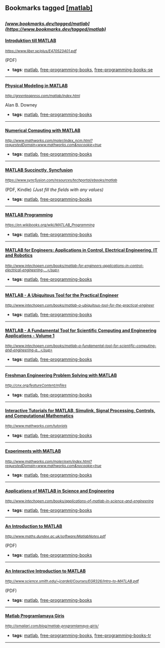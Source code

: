 ## Bookmarks tagged [[matlab]](https://www.bookmarks.dev?q=[matlab])

_<sup><sup>[www.bookmarks.dev/tagged/matlab](https://www.bookmarks.dev/tagged/matlab)</sup></sup>_
---
#### [Introduktion till MATLAB](https://www.liber.se/plus/E470523401.pdf)
_<sup>https://www.liber.se/plus/E470523401.pdf</sup>_

(PDF)
* **tags**: [matlab](../tagged/matlab.md), [free-programming-books](../tagged/free-programming-books.md), [free-programming-books-se](../tagged/free-programming-books-se.md)
---
#### [Physical Modeling in MATLAB](http://greenteapress.com/matlab/index.html)
_<sup>http://greenteapress.com/matlab/index.html</sup>_

Alan B. Downey
* **tags**: [matlab](../tagged/matlab.md), [free-programming-books](../tagged/free-programming-books.md)
---
#### [Numerical Computing with MATLAB](http://www.mathworks.com/moler/index_ncm.html?requestedDomain=www.mathworks.com&nocookie=true)
_<sup>http://www.mathworks.com/moler/index_ncm.html?requestedDomain=www.mathworks.com&nocookie=true</sup>_

* **tags**: [matlab](../tagged/matlab.md), [free-programming-books](../tagged/free-programming-books.md)
---
#### [MATLAB Succinctly, Syncfusion](https://www.syncfusion.com/resources/techportal/ebooks/matlab)
_<sup>https://www.syncfusion.com/resources/techportal/ebooks/matlab</sup>_

(PDF, Kindle) *(Just fill the fields with any values)*
* **tags**: [matlab](../tagged/matlab.md), [free-programming-books](../tagged/free-programming-books.md)
---
#### [MATLAB Programming](https://en.wikibooks.org/wiki/MATLAB_Programming)
_<sup>https://en.wikibooks.org/wiki/MATLAB_Programming</sup>_

* **tags**: [matlab](../tagged/matlab.md), [free-programming-books](../tagged/free-programming-books.md)
---
#### [MATLAB for Engineers: Applications in Control, Electrical Engineering, IT and Robotics](http://www.intechopen.com/books/matlab-for-engineers-applications-in-control-electrical-engineering-it-and-robotics)
_<sup>http://www.intechopen.com/books/matlab-for-engineers-applications-in-control-electrical-engineering-...</sup>_

* **tags**: [matlab](../tagged/matlab.md), [free-programming-books](../tagged/free-programming-books.md)
---
#### [MATLAB - A Ubiquitous Tool for the Practical Engineer](http://www.intechopen.com/books/matlab-a-ubiquitous-tool-for-the-practical-engineer)
_<sup>http://www.intechopen.com/books/matlab-a-ubiquitous-tool-for-the-practical-engineer</sup>_

* **tags**: [matlab](../tagged/matlab.md), [free-programming-books](../tagged/free-programming-books.md)
---
#### [MATLAB - A Fundamental Tool for Scientific Computing and Engineering Applications - Volume 1](http://www.intechopen.com/books/matlab-a-fundamental-tool-for-scientific-computing-and-engineering-applications-volume-1)
_<sup>http://www.intechopen.com/books/matlab-a-fundamental-tool-for-scientific-computing-and-engineering-a...</sup>_

* **tags**: [matlab](../tagged/matlab.md), [free-programming-books](../tagged/free-programming-books.md)
---
#### [Freshman Engineering Problem Solving with MATLAB](http://cnx.org/featureContent/mfiles)
_<sup>http://cnx.org/featureContent/mfiles</sup>_

* **tags**: [matlab](../tagged/matlab.md), [free-programming-books](../tagged/free-programming-books.md)
---
#### [Interactive Tutorials for MATLAB, Simulink, Signal Processing, Controls, and Computational Mathematics](http://www.mathworks.com/tutorials)
_<sup>http://www.mathworks.com/tutorials</sup>_

* **tags**: [matlab](../tagged/matlab.md), [free-programming-books](../tagged/free-programming-books.md)
---
#### [Experiments with MATLAB](http://www.mathworks.com/moler/exm/index.html?requestedDomain=www.mathworks.com&nocookie=true)
_<sup>http://www.mathworks.com/moler/exm/index.html?requestedDomain=www.mathworks.com&nocookie=true</sup>_

* **tags**: [matlab](../tagged/matlab.md), [free-programming-books](../tagged/free-programming-books.md)
---
#### [Applications of MATLAB in Science and Engineering](http://www.intechopen.com/books/applications-of-matlab-in-science-and-engineering)
_<sup>http://www.intechopen.com/books/applications-of-matlab-in-science-and-engineering</sup>_

* **tags**: [matlab](../tagged/matlab.md), [free-programming-books](../tagged/free-programming-books.md)
---
#### [An Introduction to MATLAB](http://www.maths.dundee.ac.uk/software/MatlabNotes.pdf)
_<sup>http://www.maths.dundee.ac.uk/software/MatlabNotes.pdf</sup>_

(PDF)
* **tags**: [matlab](../tagged/matlab.md), [free-programming-books](../tagged/free-programming-books.md)
---
#### [An Interactive Introduction to MATLAB](http://www.science.smith.edu/~jcardell/Courses/EGR326/Intro-to-MATLAB.pdf)
_<sup>http://www.science.smith.edu/~jcardell/Courses/EGR326/Intro-to-MATLAB.pdf</sup>_

(PDF)
* **tags**: [matlab](../tagged/matlab.md), [free-programming-books](../tagged/free-programming-books.md)
---
#### [Matlab Programlamaya Giris](http://ismailari.com/blog/matlab-programlamaya-giris/)
_<sup>http://ismailari.com/blog/matlab-programlamaya-giris/</sup>_

* **tags**: [matlab](../tagged/matlab.md), [free-programming-books](../tagged/free-programming-books.md), [free-programming-books-tr](../tagged/free-programming-books-tr.md)
---
